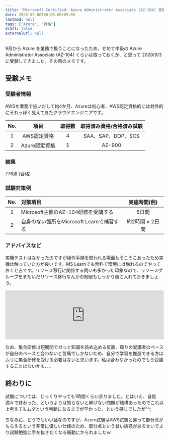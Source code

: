 ```yaml
---
title: "Microsoft Certified: Azure Administrator Associate (AZ-104) 受験メモ"
date: 2020-09-06T00:00:00+09:00
lastmod: null
tags: ["Azure", "資格"]
draft: false
externalUrl: null
---
```


9月から Azure を業務で扱うことになったため、せめて中級の Azure Administrator Associate (AZ-104) くらいは取っておくか、と思って 2020/9/3 に受験してきました。その時のメモです。

## 受験メモ

### 受験者情報

AWSを業務で扱いだして約4か月、Azureは初心者、AWS認定資格的には対外的にそれっぽく見えてきたクラウドエンジニアです。

|No.|項目|取得数|取得済み資格/合格済み試験|
|:---:|:---:|:---:|:---:|
|1|AWS認定資格|4|SAA、SAP、DOP、SCS|
|2|Azure認定資格|1|AZ-900|

### 結果

776点 (合格)

### 試験対策例

|No.|対策項目|実施時間(例)|
|:---:|:---|:---:|
|1|Microsoft主催のAZ-104研修を受講する|5日間|
|2|自身のない箇所をMicrosoft Learnで補習する|約2時間 × 2日間|

### アドバイスなど

実機テストはなかったのですが操作手順を問われる場面もそこそこあったため実機は触っていた方が良いです。MS Learnでも無料で環境には触れるのでやっておくと吉です。リソース移行に関係する問いも多かった印象なので、リソースグループをまたいだリソース移行なんかの制限もしっかり頭に入れておきましょう。

<iframe class="hatenablogcard" style="width:100%;height:155px;max-width:680px;" src="https://hatenablog-parts.com/embed?url=https://docs.microsoft.com/ja-jp/learn/certifications/azure-administrator/" frameborder="0" scrolling="no"></iframe>

なお、集合研修は短期間でガっと知識を詰め込める反面、周りの受講者のペースが自分のペースと合わないと苦痛でしかないため、自分で学習を推進できる方はムリに集合研修を受ける必要はないと思います。私は合わなかったのでもう受講することはないかも、、、

## 終わりに

試験については、じっくりやっても1時間くらい余りました。とはいえ、自信満々で終わった、というよりは知らないと解けない問題が結構あったのでこれ以上考えてもムダという判断になるまでが早かった、という感じでしたが^^;

ちなみに、どうでもいい話なのですが、Azure試験はAWS試験と違って部分点がもらえるという非常に優しい仕様のため、部分点という甘い誘惑があるせいでより試験勉強に手を抜きたくなる衝動にかられましたｗ